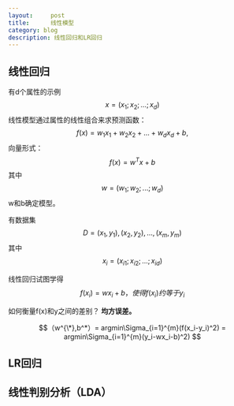 ```yaml
---
layout:     post
title:      线性模型
category: blog
description: 线性回归和LR回归
---
```


## 线性回归
有d个属性的示例
$$x=(x_1;x_2;...;x_d)$$
线性模型通过属性的线性组合来求预测函数：
$$
f(x)=w_1x_1+w_2x_2+...+w_dx_d+b,
$$
向量形式：
$$
f(x)=w^Tx+b
$$
其中$$w=(w_1;w_2;...;w_d)$$
w和b确定模型。

有数据集$$D={(x_1,y_1),(x_2,y_2),...,(x_m,y_m)}$$
其中
$$
x_i = (x_{i1};x_{i2};...;x_{id})
$$

线性回归试图学得
$$
f(x_i)=wx_i+b，使得f(x_i)约等于y_i
$$

如何衡量f(x)和y之间的差别？
**均方误差。**

$$（w^{\*},b^*）= argmin\Sigma_{i=1}^{m}(f(x_i-y_i)^2)    
= argmin\Sigma_{i=1}^{m}(y_i-wx_i-b)^2)  $$




## LR回归


## 线性判别分析（LDA）

